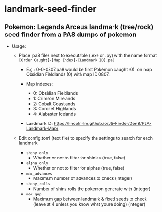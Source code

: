 # landmark-seed-finder

## Pokemon: Legends Arceus landmark (tree/rock) seed finder from a PA8 dumps of pokemon

- Usage:
	- Place .pa8 files next to executable (.exe or .py) with the name format ``[Order Caught]-[Map Index]-[Landmark ID].pa8``
		- E.g.: 0-0-0807.pa8 would be first Pokémon caught (0), on map Obsidian Fieldlands (0) with map ID 0807.

		- Map indexes:
			- 0: Obsidian Fieldlands
			- 1: Crimson Mirelands
			- 2: Cobalt Coastlands
			- 3: Coronet Highlands
			- 4: Alabaster Icelands

		- Landmark ID: https://lincoln-lm.github.io/JS-Finder/Gen8/PLA-Landmark-Map/

	- Edit config.toml (text file) to specify the settings to search for each landmark
		- ``shiny_only``
			- Whether or not to filter for shinies (true, false)
		- ``alpha_only``
			- Whether or not to filter for alphas (true, false)
		- ``max_advances``
			- Maximum number of advances to check (integer)
		- ``shiny_rolls``
			- Number of shiny rolls the pokemon generate with (integer)
		- ``max_gap``
			- Maximum gap between landmark & fixed seeds to check (leave at 4 unless you know what youre doing) (integer)
